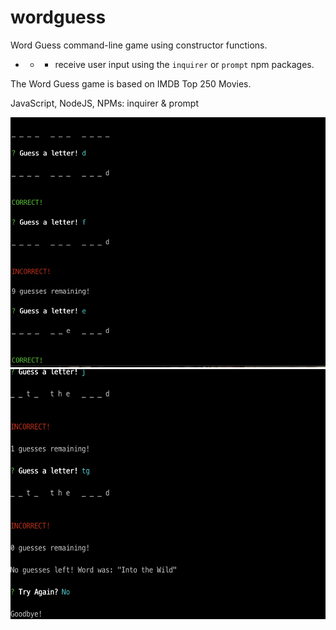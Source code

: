 # wordguess

 Word Guess command-line game using constructor functions.
 
  * * * receive user input using the `inquirer` or `prompt` npm packages.

The Word Guess game is based on IMDB Top 250 Movies.


JavaScript, NodeJS, 
NPMs: inquirer & prompt


<img src="screenshots/1.png" height="400" width="800" alt="Screenshot1"/> 
<img src="screenshots/2.png" height="400" width="800" alt="Screenshot2"/>
